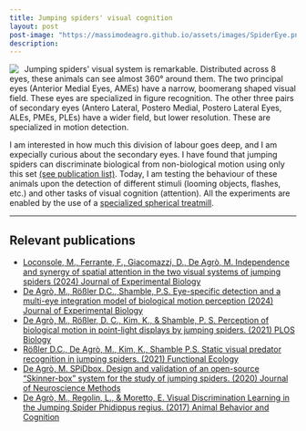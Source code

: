 ```yaml
---
title: Jumping spiders' visual cognition
layout: post
post-image: "https://massimodeagro.github.io/assets/images/SpiderEye.png"
description: 
---
```


<img style="float: left; max-width:300px;   margin-right: 10px; " src="https://massimodeagro.github.io/assets/images/SpiderEye.png">

Jumping spiders' visual system is remarkable. Distributed across 8 eyes, these animals can see almost 360° around them. The two principal eyes (Anterior Medial Eyes, AMEs) have a narrow, boomerang shaped visual field. These eyes are specialized in figure recognition. The other three pairs of secondary eyes (Antero Lateral, Postero Medial, Postero Lateral Eyes, ALEs, PMEs, PLEs) have a wider field, but lower resolution. These are specialized in motion detection.

I am interested in how much this division of labour goes deep, and I am expecially curious about the secondary eyes. I have found that jumping spiders can discriminate biological from non-biological motion using only this set [(see publication list)](https://massimodeagro.github.io/publications). Today, I am testing the behaviour of these animals upon the detection of different stimuli (looming objects, flashes, etc.) and other tasks of visual cognition (attention). All the experiments are enabled by the use of a [specialized spherical treatmill](https://massimodeagro.github.io/blog/ArthroTrackball).

- - -

## Relevant publications

- [Loconsole, M., Ferrante, F., Giacomazzi, D., De Agrò, M. Independence and synergy of spatial attention in the two visual systems of jumping spiders (2024) Journal of Experimental Biology](https://doi.org/10.1242/jeb.246199)
- [De Agrò, M.,  Rößler D.C., Shamble, P.S. Eye-specific detection and a multi-eye integration model of biological motion perception (2024) Journal of Experimental Biology](https://doi.org/10.1242/jeb.247061)
- [De Agrò, M., Rößler, D. C., Kim, K., & Shamble, P. S. Perception of biological motion in point-light displays by jumping spiders. (2021) PLOS Biology](https://doi.org/10.1371/journal.pbio.3001172)
- [Rößler D.C., De Agrò, M., Kim, K., Shamble P.S. Static visual predator recognition in jumping spiders. (2021) Functional Ecology](https://doi.org/10.1111/1365-2435.13953)
- [De Agrò, M. SPiDbox. Design and validation of an open-source “Skinner-box” system for the study of jumping spiders. (2020) Journal of Neuroscience Methods](https://doi.org/10.1016/j.jneumeth.2020.108925)
- [De Agrò, M., Regolin, L., & Moretto, E. Visual Discrimination Learning in the Jumping Spider Phidippus regius. (2017) Animal Behavior and Cognition](https://doi.org/10.26451/abc/.04.04.02.2017)
